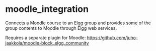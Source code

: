 moodle_integration
==================

Connects a Moodle course to an Elgg group and provides some of the
group contents to Moodle through Elgg web services.

Requires a separate plugin for Moodle: https://github.com/juho-jaakkola/moodle-block_elgg_community
